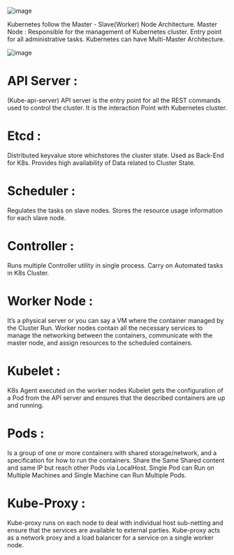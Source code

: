 ![image](https://github.com/user-attachments/assets/2d28d41b-dbbe-4435-8e24-fd5b14503de2)

Kubernetes follow the Master - Slave(Worker) Node Architecture.
Master Node : Responsible for the management of Kubernetes cluster. Entry point for all administrative tasks.
Kubernetes can have Multi-Master Architecture.

![image](https://github.com/user-attachments/assets/90657685-2b41-43de-a679-763909769464)


# API Server : 
(Kube-api-server) API server is the entry point for all the REST commands used to control the cluster. It is the interaction Point with Kubernetes cluster.

# Etcd : 
Distributed keyvalue store whichstores the cluster state. Used as Back-End for K8s. Provides high availability of Data related to Cluster State.

# Scheduler : 
Regulates the tasks on slave nodes. Stores the resource usage information for each slave node.

# Controller : 
Runs multiple Controller utility in single process. Carry on Automated tasks in K8s Cluster.

# Worker Node : 
It’s a physical server or you can say a VM where the container managed by the Cluster Run. Worker nodes contain all the necessary services to manage the networking between the containers, communicate with the master node, and assign resources to the scheduled containers.

# Kubelet : 
K8s Agent executed on the worker nodes Kubelet gets the configuration of a Pod from the API server and ensures that the described containers are up and running.

# Pods : 
Is a group of one or more containers with shared storage/network, and a specification for how to run the containers. Share the Same Shared content and same IP but reach other Pods via LocalHost. Single Pod can Run on Multiple Machines and Single Machine can Run Multiple Pods.

# Kube-Proxy : 
Kube-proxy runs on each node to deal with individual host sub-netting and ensure that the services are available to external parties. Kube-proxy acts as a network proxy and a load balancer for a service on a single worker node.

 









